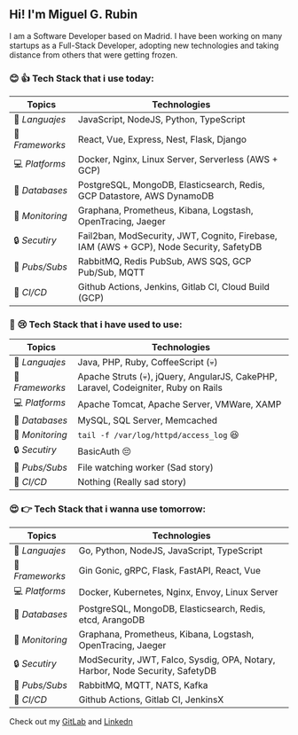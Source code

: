 ## Hi! I'm Miguel G. Rubin

I am a Software Developer based on Madrid.
I have been working on many startups as a Full-Stack Developer, adopting new technologies and taking distance from others that were getting frozen.



### :blush: :+1: Tech Stack that i use today:
| Topics                           |   Technologies                                                                              |
|--------------------------------- | ------------------------------------------------------------------------------------------- |
| :scroll: *Languajes*             |   JavaScript, NodeJS, Python, TypeScript                                                    |
| :wrench: *Frameworks*            |   React, Vue, Express, Nest, Flask, Django                                                  |
| :computer: *Platforms*           |   Docker, Nginx, Linux Server, Serverless (AWS + GCP)                                       |
| :floppy_disk: *Databases*        |   PostgreSQL, MongoDB, Elasticsearch, Redis, GCP Datastore, AWS DynamoDB                    |
| :mag_right: *Monitoring*         |   Graphana, Prometheus, Kibana, Logstash, OpenTracing, Jaeger                               |
| :lock: *Secutiry*                |   Fail2ban, ModSecurity, JWT, Cognito, Firebase, IAM (AWS + GCP), Node Security, SafetyDB   |
| :email: *Pubs/Subs*              |   RabbitMQ, Redis PubSub, AWS SQS, GCP Pub/Sub, MQTT                                        |
| :vertical_traffic_light: *CI/CD* |   Github Actions, Jenkins, Gitlab CI, Cloud Build (GCP)                                     |


### :wave: :cry: Tech Stack that i have used to use:
| Topics                           |   Technologies                                                                              |
|--------------------------------- | ------------------------------------------------------------------------------------------- |
| :scroll: *Languajes*             |   Java, PHP, Ruby, CoffeeScript (:skull:)                                                   |
| :wrench: *Frameworks*            |   Apache Struts (:skull:), jQuery, AngularJS, CakePHP, Laravel, Codeigniter, Ruby on Rails  |
| :computer: *Platforms*           |   Apache Tomcat, Apache Server, VMWare, XAMP                                                |
| :floppy_disk: *Databases*        |   MySQL, SQL Server, Memcached                                                              |
| :mag_right: *Monitoring*         |   `tail -f /var/log/httpd/access_log` :laughing:                                            |
| :lock: *Secutiry*                |   BasicAuth :pensive:                                                                       |
| :email: *Pubs/Subs*              |   File watching worker (Sad story)                                                          |
| :vertical_traffic_light: *CI/CD* |   Nothing (Really sad story)                                                                |


### :heart_eyes: :point_right: Tech Stack that i wanna use tomorrow:
| Topics                           |   Technologies                                                                              |
|--------------------------------- | ------------------------------------------------------------------------------------------- |
| :scroll: *Languajes*             |   Go, Python, NodeJS, JavaScript, TypeScript                                                |
| :wrench: *Frameworks*            |   Gin Gonic, gRPC, Flask, FastAPI, React, Vue                                               |
| :computer: *Platforms*           |   Docker, Kubernetes, Nginx, Envoy, Linux Server                                            |
| :floppy_disk: *Databases*        |   PostgreSQL, MongoDB, Elasticsearch, Redis, etcd, ArangoDB                                 |
| :mag_right: *Monitoring*         |   Graphana, Prometheus, Kibana, Logstash, OpenTracing, Jaeger                               |
| :lock: *Secutiry*                |   ModSecurity, JWT, Falco, Sysdig, OPA, Notary, Harbor, Node Security, SafetyDB             |
| :email: *Pubs/Subs*              |   RabbitMQ, MQTT, NATS, Kafka                                                               |
| :vertical_traffic_light: *CI/CD* |   Github Actions, Gitlab CI, JenkinsX                                                       |



Check out my [GitLab](https://gitlab.com/miguelgrubin) and [Linkedn](https://www.linkedin.com/in/miguel-garc%C3%ADa-rub%C3%ADn-393a5931/) 
